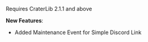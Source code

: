 Requires CraterLib 2.1.1 and above


**New Features**:

- Added Maintenance Event for Simple Discord Link
